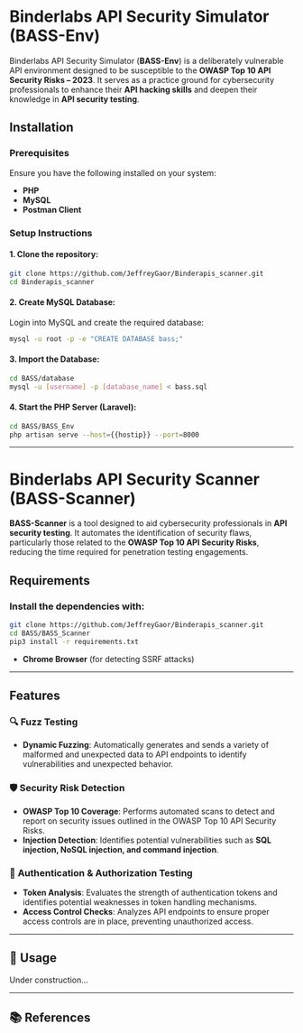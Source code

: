 # Binderlabs API Security Simulator (BASS-Env)

Binderlabs API Security Simulator (**BASS-Env**) is a deliberately vulnerable API environment designed to be susceptible to the **OWASP Top 10 API Security Risks – 2023**. It serves as a practice ground for cybersecurity professionals to enhance their **API hacking skills** and deepen their knowledge in **API security testing**.

## Installation

### Prerequisites

Ensure you have the following installed on your system:

- **PHP**
- **MySQL**
- **Postman Client**

### Setup Instructions

#### 1. Clone the repository:

```sh
git clone https://github.com/JeffreyGaor/Binderapis_scanner.git
cd Binderapis_scanner
```

#### 2. Create MySQL Database:

Login into MySQL and create the required database:

```sh
mysql -u root -p -e "CREATE DATABASE bass;"
```

#### 3. Import the Database:

```sh
cd BASS/database
mysql -u [username] -p [database_name] < bass.sql
```

#### 4. Start the PHP Server (Laravel):

```sh
cd BASS/BASS_Env
php artisan serve --host={{hostip}} --port=8000
```

---

# Binderlabs API Security Scanner (BASS-Scanner)

**BASS-Scanner** is a tool designed to aid cybersecurity professionals in **API security testing**. It automates the identification of security flaws, particularly those related to the **OWASP Top 10 API Security Risks**, reducing the time required for penetration testing engagements.

## Requirements

### Install the dependencies with:

```sh
git clone https://github.com/JeffreyGaor/Binderapis_scanner.git
cd BASS/BASS_Scanner
pip3 install -r requirements.txt
```

- **Chrome Browser** (for detecting SSRF attacks)

---

## Features

### 🔍 **Fuzz Testing**

- **Dynamic Fuzzing**: Automatically generates and sends a variety of malformed and unexpected data to API endpoints to identify vulnerabilities and unexpected behavior.

### 🛡 **Security Risk Detection**

- **OWASP Top 10 Coverage**: Performs automated scans to detect and report on security issues outlined in the OWASP Top 10 API Security Risks.
- **Injection Detection**: Identifies potential vulnerabilities such as **SQL injection, NoSQL injection, and command injection**.

### 🔑 **Authentication & Authorization Testing**

- **Token Analysis**: Evaluates the strength of authentication tokens and identifies potential weaknesses in token handling mechanisms.
- **Access Control Checks**: Analyzes API endpoints to ensure proper access controls are in place, preventing unauthorized access.

---

## 🚧 Usage

Under construction…

---

## 📚 References
